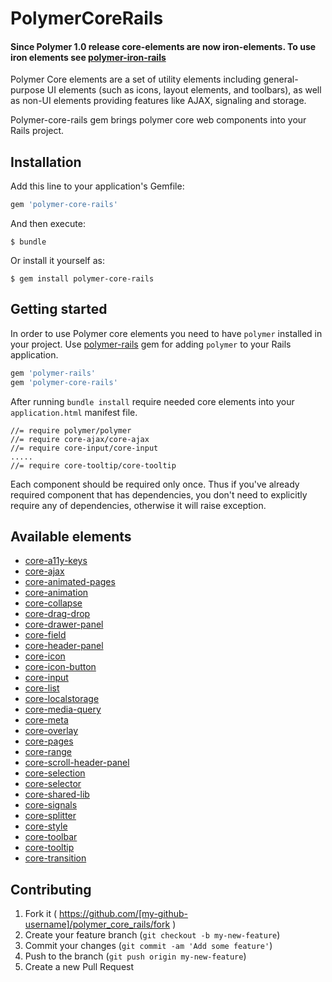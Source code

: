 # PolymerCoreRails

#### Since Polymer 1.0 release core-elements are now iron-elements. To use iron elements see [polymer-iron-rails](https://github.com/alchapone/polymer-iron-rails)


Polymer Core elements are a set of utility elements including general-purpose UI elements (such as icons, layout elements,
and toolbars), as well as non-UI elements providing features like AJAX, signaling and storage.

Polymer-core-rails gem brings polymer core web components into your Rails project.

## Installation

Add this line to your application's Gemfile:

```ruby
gem 'polymer-core-rails'
```

And then execute:

    $ bundle

Or install it yourself as:

    $ gem install polymer-core-rails

## Getting started

In order to use Polymer core elements you need to have
`polymer` installed in your project. Use [polymer-rails](https://github.com/alchapone/polymer-rails) gem for adding `polymer` to your Rails application.

```ruby
gem 'polymer-rails'
gem 'polymer-core-rails'
```

After running `bundle install` require needed core elements into your `application.html` manifest file.

    //= require polymer/polymer
    //= require core-ajax/core-ajax
    //= require core-input/core-input
    .....
    //= require core-tooltip/core-tooltip

Each component should be required only once. Thus if you've already required component that has dependencies, you don't need
to explicitly require any of dependencies, otherwise it will raise exception.

## Available elements

* [core-a11y-keys](http://www.polymer-project.org/docs/elements/core-elements.html#core-a11y-keys)
* [core-ajax](http://www.polymer-project.org/docs/elements/core-elements.html#core-ajax)
* [core-animated-pages](http://www.polymer-project.org/docs/elements/core-elements.html#core-animated-pages)
* [core-animation](http://www.polymer-project.org/docs/elements/core-elements.html#core-animation)
* [core-collapse](http://www.polymer-project.org/docs/elements/core-elements.html#core-collapse)
* [core-drag-drop](http://www.polymer-project.org/docs/elements/core-elements.html#core-drag-drop)
* [core-drawer-panel](http://www.polymer-project.org/docs/elements/core-elements.html#core-drawer-panel)
* [core-field](http://www.polymer-project.org/docs/elements/core-elements.html#core-field)
* [core-header-panel](http://www.polymer-project.org/docs/elements/core-elements.html#core-header-panel)
* [core-icon](http://www.polymer-project.org/docs/elements/core-elements.html#core-icon)
* [core-icon-button](http://www.polymer-project.org/docs/elements/core-elements.html#core-icon-button)
* [core-input](http://www.polymer-project.org/docs/elements/core-elements.html#core-input)
* [core-list](http://www.polymer-project.org/docs/elements/core-elements.html#core-list)
* [core-localstorage](http://www.polymer-project.org/docs/elements/core-elements.html#core-localstorage)
* [core-media-query](http://www.polymer-project.org/docs/elements/core-elements.html#core-media-query)
* [core-meta](http://www.polymer-project.org/docs/elements/core-elements.html#core-meta)
* [core-overlay](http://www.polymer-project.org/docs/elements/core-elements.html#core-overlay)
* [core-pages](http://www.polymer-project.org/docs/elements/core-elements.html#core-pages)
* [core-range](http://www.polymer-project.org/docs/elements/core-elements.html#core-range)
* [core-scroll-header-panel](http://www.polymer-project.org/docs/elements/core-elements.html#core-scroll-header-panel)
* [core-selection](http://www.polymer-project.org/docs/elements/core-elements.html#core-selection)
* [core-selector](http://www.polymer-project.org/docs/elements/core-elements.html#core-selector)
* [core-shared-lib](http://www.polymer-project.org/docs/elements/core-elements.html#core-shared-lib)
* [core-signals](http://www.polymer-project.org/docs/elements/core-elements.html#core-signals)
* [core-splitter](http://www.polymer-project.org/docs/elements/core-elements.html#core-splitter)
* [core-style](http://www.polymer-project.org/docs/elements/core-elements.html#core-style)
* [core-toolbar](http://www.polymer-project.org/docs/elements/core-elements.html#core-toolbar)
* [core-tooltip](http://www.polymer-project.org/docs/elements/core-elements.html#core-tooltip)
* [core-transition](http://www.polymer-project.org/docs/elements/core-elements.html#core-transition)

## Contributing

1. Fork it ( https://github.com/[my-github-username]/polymer_core_rails/fork )
2. Create your feature branch (`git checkout -b my-new-feature`)
3. Commit your changes (`git commit -am 'Add some feature'`)
4. Push to the branch (`git push origin my-new-feature`)
5. Create a new Pull Request
